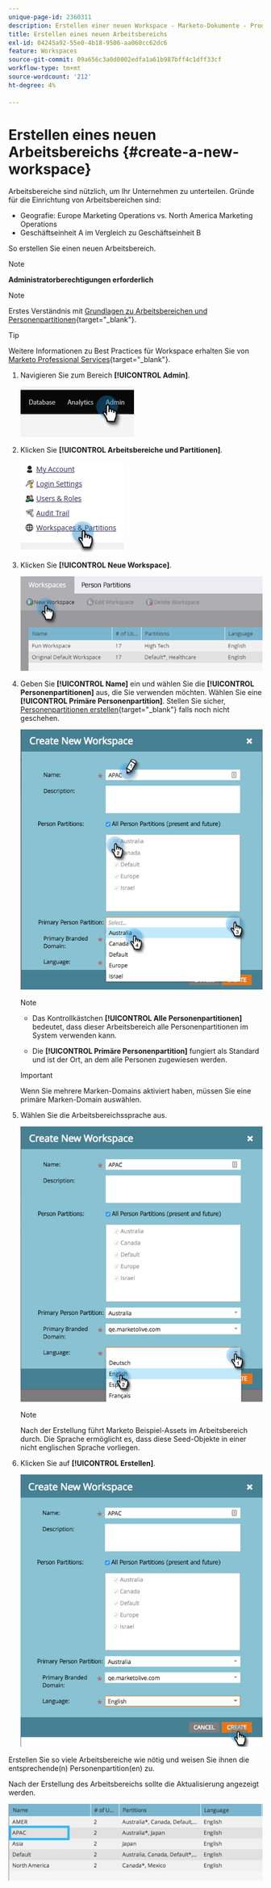 ```yaml
---
unique-page-id: 2360311
description: Erstellen einer neuen Workspace - Marketo-Dokumente - Produktdokumentation
title: Erstellen eines neuen Arbeitsbereichs
exl-id: 04245a92-55e0-4b18-9506-aa060cc62dc6
feature: Workspaces
source-git-commit: 09a656c3a0d0002edfa1a61b987bff4c1dff33cf
workflow-type: tm+mt
source-wordcount: '212'
ht-degree: 4%

---
```


# Erstellen eines neuen Arbeitsbereichs {#create-a-new-workspace}

Arbeitsbereiche sind nützlich, um Ihr Unternehmen zu unterteilen. Gründe für die Einrichtung von Arbeitsbereichen sind:

* Geografie: Europe Marketing Operations vs. North America Marketing Operations
* Geschäftseinheit A im Vergleich zu Geschäftseinheit B

So erstellen Sie einen neuen Arbeitsbereich.

>[!NOTE]
>
>**Administratorberechtigungen erforderlich**

>[!NOTE]
>
>Erstes Verständnis mit [Grundlagen zu Arbeitsbereichen und Personenpartitionen](/help/marketo/product-docs/administration/workspaces-and-person-partitions/understanding-workspaces-and-person-partitions.md){target="_blank"}.

>[!TIP]
>
>Weitere Informationen zu Best Practices für Workspace erhalten Sie von [Marketo Professional Services](https://business.adobe.com/products/marketo/services-support.html){target="_blank"}.

1. Navigieren Sie zum Bereich **[!UICONTROL Admin]**.

   ![](assets/create-a-new-workspace-1.png)

1. Klicken Sie **[!UICONTROL Arbeitsbereiche und Partitionen]**.

   ![](assets/create-a-new-workspace-2.png)

1. Klicken Sie **[!UICONTROL Neue Workspace]**.

   ![](assets/create-a-new-workspace-3.png)

1. Geben Sie **[!UICONTROL Name]** ein und wählen Sie die **[!UICONTROL Personenpartitionen]** aus, die Sie verwenden möchten. Wählen Sie eine **[!UICONTROL Primäre Personenpartition]**. Stellen Sie sicher, [Personenpartitionen erstellen](/help/marketo/product-docs/administration/workspaces-and-person-partitions/create-a-person-partition.md){target="_blank"} falls noch nicht geschehen.

   ![](assets/create-a-new-workspace-4.png)

   >[!NOTE]
   >
   >* Das Kontrollkästchen **[!UICONTROL Alle Personenpartitionen]** bedeutet, dass dieser Arbeitsbereich alle Personenpartitionen im System verwenden kann.
   >
   >* Die **[!UICONTROL Primäre Personenpartition]** fungiert als Standard und ist der Ort, an dem alle Personen zugewiesen werden.

   >[!IMPORTANT]
   >
   >Wenn Sie mehrere Marken-Domains aktiviert haben, müssen Sie eine primäre Marken-Domain auswählen.

1. Wählen Sie die Arbeitsbereichssprache aus.

   ![](assets/create-a-new-workspace-5.png)

   >[!NOTE]
   >
   >Nach der Erstellung führt Marketo Beispiel-Assets im Arbeitsbereich durch. Die Sprache ermöglicht es, dass diese Seed-Objekte in einer nicht englischen Sprache vorliegen.

1. Klicken Sie auf **[!UICONTROL Erstellen]**.

   ![](assets/create-a-new-workspace-6.png)

Erstellen Sie so viele Arbeitsbereiche wie nötig und weisen Sie ihnen die entsprechende(n) Personenpartition(en) zu.

Nach der Erstellung des Arbeitsbereichs sollte die Aktualisierung angezeigt werden.

![](assets/create-a-new-workspace-7.png)
